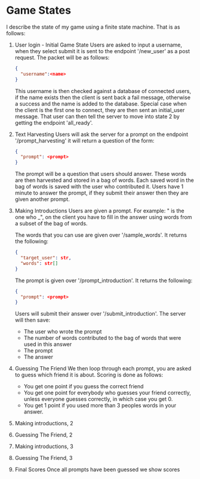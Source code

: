 # Game States

I describe the state of my game using a finite state machine.
That is as follows:

1. User login - Initial Game State
    Users are asked to input a username, when they select submit it is sent to the endpoint '/new_user' as a post request.
    The packet will be as follows:
    ```json
    {
      "username":<name>
    }
    ```
    This username is then checked against a database of connected users, 
    if the name exists then the client is sent back a fail message, 
    otherwise a success and the name is added to the database.
    Special case when the client is the first one to connect, they are then sent an initial_user message.
    That user can then tell the server to move into state 2 by getting the endpoint 'all_ready'.

2. Text Harvesting
    Users will ask the server for a prompt on the endpoint '/prompt_harvesting' it will return a question of the form:
    ```json
    {
      "prompt": <prompt>
    }
    ```
    The prompt will be a question that users should answer. These words are then harvested and stored in a bag of words.
    Each saved word in the bag of words is saved with the user who contributed it.
    Users have 1 minute to answer the prompt, if they submit their answer then they are given another prompt.

3. Making Introductions
    Users are given a prompt.
    For example: "<username> is the one who _",
    on the client you have to fill in the answer using words from a subset of the bag of words.

    The words that you can use are given over '/sample_words'. It returns the following:
    ```json
    {
      "target_user": str,
      "words": str[]
    }
    ```
    The prompt is given over '/prompt_introduction'. It returns the following:
    ```json
    {
      "prompt": <prompt>
    }
    ```
    Users will submit their answer over '/submit_introduction'. 
    The server will then save:
    * The user who wrote the prompt
    * The number of words contributed to the bag of words that were used in this answer
    * The prompt
    * The answer

4. Guessing The Friend
    We then loop through each prompt, you are asked to guess which friend it is about.
    Scoring is done as follows:
   * You get one point if you guess the correct friend
   * You get one point for everybody who guesses your friend correctly, unless everyone guesses correctly, in which case you get 0.
   * You get 1 point if you used more than 3 peoples words in your answer.

5. Making introductions, 2
6. Guessing The Friend,  2

7. Making introductions, 3
8. Guessing The Friend,  3

9. Final Scores
    Once all prompts have been guessed we show scores